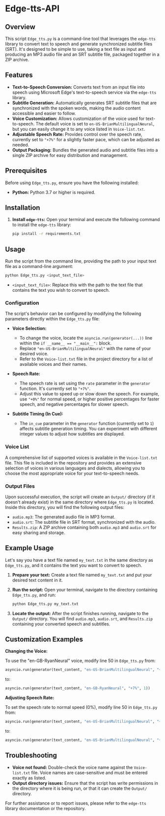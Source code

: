 # Edge-tts-API

## Overview

This script `Edge_tts.py` is a command-line tool that leverages the `edge-tts` library to convert text to speech and generate synchronized subtitle files (SRT). It's designed to be simple to use, taking a text file as input and producing an MP3 audio file and an SRT subtitle file, packaged together in a ZIP archive.

## Features

- **Text-to-Speech Conversion:** Converts text from an input file into speech using Microsoft Edge's text-to-speech service via the `edge-tts` library.
- **Subtitle Generation:** Automatically generates SRT subtitle files that are synchronized with the spoken words, making the audio content accessible and easier to follow.
- **Voice Customization:**  Allows customization of the voice used for text-to-speech. The default voice is set to `en-US-BrianMultilingualNeural`, but you can easily change it to any voice listed in `Voice-list.txt`.
- **Adjustable Speech Rate:**  Provides control over the speech rate, currently set to `"+7%"` for a slightly faster pace, which can be adjusted as needed.
- **Output Packaging:** Bundles the generated audio and subtitle files into a single ZIP archive for easy distribution and management.

## Prerequisites

Before using `Edge_tts.py`, ensure you have the following installed:

- **Python:** Python 3.7 or higher is required.

## Installation

1. **Install `edge-tts`:**
   Open your terminal and execute the following command to install the `edge-tts` library:
   ```bash
   pip install -r requirements.txt
   ```

## Usage

Run the script from the command line, providing the path to your input text file as a command-line argument:

```bash
python Edge_tts.py <input_text_file>
```

- `<input_text_file>`:  Replace this with the path to the text file that contains the text you wish to convert to speech.

### Configuration

The script's behavior can be configured by modifying the following parameters directly within the `Edge_tts.py` file:

- **Voice Selection:**
  - To change the voice, locate the `asyncio.run(generator(...))` line within the `if __name__ == "__main__":` block.
  - Replace `"en-US-BrianMultilingualNeural"` with the name of your desired voice.
  - Refer to the `Voice-list.txt` file in the project directory for a list of available voices and their names.

- **Speech Rate:**
  - The speech rate is set using the `rate` parameter in the `generator` function. It's currently set to `"+7%"`.
  - Adjust this value to speed up or slow down the speech. For example, use `"+0%"` for normal speed, or higher positive percentages for faster speech, and negative percentages for slower speech.

- **Subtitle Timing (In Cue):**
  - The `in_cue` parameter in the `generator` function (currently set to `1`) affects subtitle generation timing. You can experiment with different integer values to adjust how subtitles are displayed.

### Voice List

A comprehensive list of supported voices is available in the `Voice-list.txt` file. This file is included in the repository and provides an extensive selection of voices in various languages and dialects, allowing you to choose the most appropriate voice for your text-to-speech needs.

### Output Files

Upon successful execution, the script will create an `Output/` directory (if it doesn't already exist) in the same directory where `Edge_tts.py` is located. Inside this directory, you will find the following output files:

- `audio.mp3`: The generated audio file in MP3 format.
- `audio.srt`: The subtitle file in SRT format, synchronized with the audio.
- `Results.zip`: A ZIP archive containing both `audio.mp3` and `audio.srt` for easy sharing and storage.

## Example Usage

Let's say you have a text file named `my_text.txt` in the same directory as `Edge_tts.py`, and it contains the text you want to convert to speech.

1. **Prepare your text:**
   Create a text file named `my_text.txt` and put your desired text content in it.

2. **Run the script:**
   Open your terminal, navigate to the directory containing `Edge_tts.py`, and run:
   ```bash
   python Edge_tts.py my_text.txt
   ```

3. **Locate the output:**
   After the script finishes running, navigate to the `Output/` directory. You will find `audio.mp3`, `audio.srt`, and `Results.zip` containing your converted speech and subtitles.

## Customization Examples

**Changing the Voice:**

To use the "en-GB-RyanNeural" voice, modify line 50 in `Edge_tts.py` from:

```python
asyncio.run(generator(text_content, "en-US-BrianMultilingualNeural", "+7%", 1))
```

to:

```python
asyncio.run(generator(text_content, "en-GB-RyanNeural", "+7%", 1))
```

**Adjusting Speech Rate:**

To set the speech rate to normal speed (0%), modify line 50 in `Edge_tts.py` from:

```python
asyncio.run(generator(text_content, "en-US-BrianMultilingualNeural", "+7%", 1))
```

to:

```python
asyncio.run(generator(text_content, "en-US-BrianMultilingualNeural", "+0%", 1))
```

## Troubleshooting

- **Voice not found:** Double-check the voice name against the `Voice-list.txt` file. Voice names are case-sensitive and must be entered exactly as listed.
- **Output directory issues:** Ensure that the script has write permissions in the directory where it is being run, or that it can create the `Output/` directory.

For further assistance or to report issues, please refer to the `edge-tts` library documentation or the repository.
